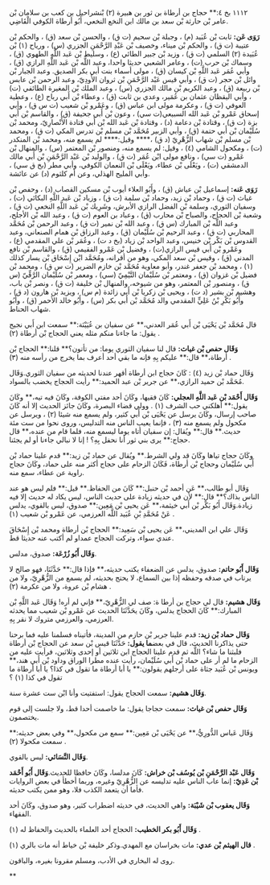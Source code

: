 ١١١٢ بخ ٤:** حجاج بن أرطاة بن ثور بن هبيرة (٢) بْنشراحيل بن كعب بن سلامان بْن عامر بْن حارثة بْن سعد بن مالك ابن النخع النخعي، أَبُو أرطاة الكوفي الْقَاضِي.

**رَوَى عَن:** ثابت بْن عُبَيد (م) ، وجبلة بْن سحيم (ت ق) ، والحسن بْن سعد (ق) ، والحكم بْن عتيبة (ت ق) ، والحكم بْن ميناء، وخصيف بْن عَبْدِ الرَّحْمَنِ الجزري (س) ، ورياح (١) بْن عُبَيدة (٢) السلمي (ت ق) ، وزيد بْن جبير الطائي (ع) ، وسليط بْن عَبد اللَّهِ الطهوي (ق) ، وسماك بْن حرب (ت) ، وعامر الشعبي حديثا واحدا، وعبد اللَّه بْن عَبد اللَّهِ الرازي (ق) ، وأبي عُمَر عَبد اللَّهِ بْن كيسان (ق) ، مولى أسماء بنت أبي بكر الصديق. وعبد الجبار بْن وائل بْن حجر (ت ق) ، وأبي قيس عَبْد الرَّحْمَنِ بْن ثروان الأَودِيّ، وعبد الرحمن بْن عابس بْن ربيعة (ق) ، وعبد الكريم بْن مالك الجزري (س) ، وعبد الملك بْن المغيرة الطائفي (ت) ، وأبي اليقظان عثمان بن عُمَير، وعدي بن ثابت (ق) ، وعطاء بْن أَبي رباح (ع) ، وعطية العوفي (ت ق) ، وعكرمة مولى ابن عباس (ق) ، وعَمْرو بْن شعيب (ت س ق) ، وأبي إسحاق عَمْرو بْن عَبد الله السبيعي(ت سي) ، وعون بْن أَبي جحيفة (ق) ، والقاسم بْن أَبي بزة (ت ق) ، وقتادة بْن دعامة (د) ، وقتادة بْن عَبد الله بْن أَبي قتادة الأَنْصارِيّ، ومحمد بْن سُلَيْمان بْن أَبي حتمة (ق) ، وأبي الزبير مُحَمَّد بْن مسلم بْن تدرس المكي (ت ق) ، ومحمد بْن مسلم بْن شهاب الزُّهْرِيّ (د ق) ،**** وقيل:**** لم يسمع منه، ومحمد بْن المنكدر (ت) ، ومكحول الشامي (٤) ، وقيل: لم يسمع منه، ومنصور بْن المعتمر (س) ، والمنهال بْن عَمْرو (ت سي) ، ونافع مولى ابْن عُمَر (ت ق) ، والوليد بْن عَبْد الرَّحْمَنِ بْن أَبي مالك الدمشقي (ت) ، ويَعْلَى بْن عطاء، ويَعْلَى بْن النعمان الكوفي، وأبي مطر (بخ ق سي) ، وأبي المليح الهذلي، وعن أم كلثوم (د) عن عائشة.

**رَوَى عَنه:** إسماعيل بْن عياش (ق) ، وأَبُو العلاء أيوب بْن مسكين القصاب (د) ، وحفص بْن غياث (ت ق) ، وحماد بْن زيد، وحماد بْن سلمة (ت ق) ، وزياد بْن عَبد اللَّهِ البكائي (ت) ، وسفيان الثوري، وسلمة بْن الفضل الرازي الأبرش، وشَرِيك بْن عَبد اللَّهِ النخعي (ت ق) ، وشعبة بْن الحجاج، والصباح بْن محارب (ق) ، وعباد بن العوم (ت ق) ، وعبد الله بْن الأجلح، وعبد اللَّه بْن المبارك (س ق) ، وعبد الله بْن نمير (ت ق) ، وعبد الرحمن بْن مُحَمَّد المحاربي (ت ق) ، وعبد الرحيم بْن سُلَيْمان (ق) ، وعبد الرزاق بْن همام الصنعاني، وعبد القدوس بْن بَكْر بْن خنيس، وعبد الواحد بْن زياد (بخ د ت) ، وعُمَر بْن علي المقدمي (ع) ، وعَمْرو بْن أَبي قيس الرازي(ت) ، وفضيل بْن عَمْرو الفقيمي (ق) ، والقاسم بْن نافع المدني (ق) ، وقيس بْن سعد المكي، وهو من أقرانه، ومُحَمَّد ابْن إِسْحَاق بْن يسار كذلك (١) ، ومحمد بْن جعفر غندر، وأبو معاوية مُحَمَّد بْن خازم الضرير (ت س ق) ، ومحمد بْن فضيل بْن غزوان (ق) ، ومعتمر بْن سُلَيْمان التَّيْمِيّ (سي) ، ومعمر بْن سُلَيْمان الرَّقِّيّ (س ق) ، ومنصور بْن المعتمر، وهو من شيوخه، والمنهال بْن خليفة (ت ق) ، ونصر بْن باب، وهشيم بْن بشير (د ت) ، ويحيى بْن زكريا بْن أَبي زائدة (م س) ، ويزيد بْن هارون (د ق) ، وأَبُو بَكْرِ بْنُ عَلِيٍّ المقدمي والد مُحَمَّد بْن أَبي بكر (س) ، وأَبُو خالد الأحمر (ق) ، وأَبُو شهاب الحناط.

قال مُحَمَّد بْن يَحْيَى بْن أَبي عُمَر العدني،** عن سفيان بن عُيَيْنَة:** سمعت ابن أَبي نجيح يقول: ما جاءنا منكم مثله يعني الحجاج بْن أرطاة (٢) .

**وَقَال حفص بْن غياث:** قال لنا سفيان الثوري يوما: من تأتون؟** قلنا:** الحجاج بْن أرطاة،** قال:** عليكم بِهِ فإنه ما بقي أحد أعرف بما يخرج من رأسه منه (٣) .

وَقَال حماد بْن زيد (٤) : كَانَ حجاج ابن أرطاة أقهر عندنا لحديثه من سفيان الثوري.وَقَال مُحَمَّد بْن حميد الرازي،** عن جرير بْن عبد الحميد:** رأيت الحجاج يخضب بالسواد.

**وَقَال أَحْمَد بْن عَبد اللَّهِ العجلي:** كَانَ فقيها، وكَانَ أحد مفتي الكوفة، وكَانَ فيه تيه،** وكَانَ يقول:** أهلكني حب الشرف (١) . وولي قضاء البصرة، وكَانَ جائز الحديث إلا أنه كَانَ صاحب إرسال، وكَانَ يرسل عن يَحْيَى بْن أَبي كثير، ولم يسمع منه شيئا (٢) ، ويرسل عن مكحول ولم يسمع منه (٣) ، فإنما يعيب الناس منه التدليس، وروى نحوا من ست مئة حديث.** قال:** ويُقال: إن سفيان أتاه يوما ليسمع منه، فلما قام من عنده،** قال حجاج:** يرى بني ثور أنا نحفل بِهِ؟ ! إنا لا نبالي جاءنا أو لم يجئنا.

وكَانَ حجاج تياها وكَانَ قد ولي الشرط.** ويُقال عن حماد بْن زيد:** قدم علينا حماد بْن أَبي سُلَيْمان وحجاج بْن أرطاة، فَكَانَ الزحام على حجاج أكثر منه على حماد، وكَانَ حجاج راوية عن عطاء، سمع منه.

وَقَال أبو طالب،** عَن أحمد بْن حنبل:** كَانَ من الحفاظ.** قيل:** فلم ليس هو عند الناس بذاك؟** قال:** لأن في حديثه زيادة على حديث الناس، ليس يكاد له حديث إلا فيه زيادة.وَقَال أَبُو بَكْر بْن أَبي خيثمة،** عَن يحيى بْن مَعِين:** صدوق، ليس بالقوي، يدلس عَنْ مُحَمَّدِ بْنِ عُبَيد اللَّه العرزمي، عن عَمْرو بْن شعيب (١) .

وَقَال علي ابن المديني،** عَن يحيى بْن سَعِيد:** الحجاج بْن أرطاة ومحمد بْن إِسْحَاقَ عندي سواء، وتركت الحجاج عمداو لم أكتب عنه حديثا قط.

**وَقَال أَبُو زُرْعَة:** صدوق، مدلس.

**وَقَال أَبُو حاتم:** صدوق، يدلس عن الضعفاء يكتب حديثه،** فإذا قال:** حَدَّثَنَا، فهو صالح لا يرتاب في صدقه وحفظه إذا بين السماع، لا يحتج بحديثه، لم يسمع من الزُّهْرِيّ، ولا من هشام بْن عروة، ولا من عكرمة (٢) .

**وَقَال هشيم:** قال لي حجاج بن أرطا ة: صف لي الزُّهْرِيّ،** فإني لم أره! وَقَال عَبد اللَّهِ بْن المبارك:** كَانَ الحجاج يدلس، وكَانَ يحَدَّثَنَا الحديث عن عَمْرو بْن شعيب مما يحدثه العرزمي، والعرزمي متروك لا نقر بِهِ.

**وَقَال حماد بْن زيد:** قدم علينا جرير بْن حازم من المدينة، فأتيناه فسلمنا عليه فما برحنا حتى يذاكرنا الحديث، قال في بعض**ما يقول:** حَدَّثَنَا قيس بْن سعد عن الحجاج بْن أرطاة فلبثنا ما شاء؟ اللَّه ثم قدم علينا الحجاج ابن ثلاثين أو إحدى وثلاثين، فرأيت عليه من الزحام ما لم أر على حماد بْن أَبي سُلَيْمان، رأيت عنده مطرا الوراق وداود بْن أَبي هند،** ويونس بْن عُبَيد جثاة على أرجلهم يقولون:** يا أبا أرطاة ما تقول في كذا؟ يا أبا أرطاة ما تقول في كذا (١) ؟

**وَقَال هشيم:** سمعت الحجاج يقول: استفتيت وأنا ابْن ست عشرة سنة.

**وَقَال حفص بْن غياث:** سمعت حجاجا يقول: ما خاصمت أحدا قط، ولا جلست إلى قوم يختصمون.

وَقَال عَباس الدُّورِيُّ،** عن يَحْيَى بْن مَعِين:** سمع من مكحول،** وفي بعض حديثه:** سمعت مكحولا (٢) .

**وَقَال النَّسَائي:** ليس بالقوي.

**وَقَال عَبْد الرَّحْمَنِ بْن يُوسُف بْن خراش:** كَانَ مدلسا، وكَانَ حافظا للحديث.**وَقَال أَبُو أَحْمَد بْن عَدِيّ:** إنما عاب الناس عليه تدليسه عن الزُّهْرِيّ وغيره، وربما أخطأ في بعض الروايات فأما أن يتعمد الكذب فلا، وهو ممن يكتب حديثه.

**وَقَال يعقوب بْن شَيْبَة:** واهي الحديث، في حديثه اضطراب كثير، وهو صدوق، وكَانَ أحد الفقهاء.

**وَقَال أَبُو بكر الخطيب:** الحجاج أحد العلماء بالحديث والحفاظ له (١) .

**قال الهيثم بْن عدي:** مات بخراسان مع المهدي.وذكر خليفة بْن خياط أنه مات بالري (١) .

روى له البخاري في الأدب، ومسلم مقرونا بغيره، والباقون.

**